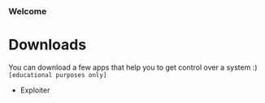 ### Welcome

# Downloads

You can download a few apps that help you to get control over a system :) `[educational purposes only]`
- Exploiter 
